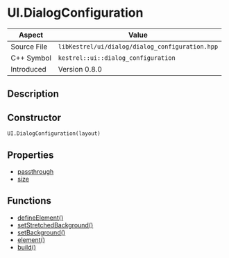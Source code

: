 # UI.DialogConfiguration
| Aspect | Value |
| --- | --- |
| Source File | `libKestrel/ui/dialog/dialog_configuration.hpp` |
| C++ Symbol | `kestrel::ui::dialog_configuration` |
| Introduced | Version 0.8.0 |
## Description

## Constructor
```
UI.DialogConfiguration(layout)
```
## Properties

 - [passthrough](passthrough.md)
 - [size](size.md)
## Functions

 - [defineElement()](defineElement.md)
 - [setStretchedBackground()](setStretchedBackground.md)
 - [setBackground()](setBackground.md)
 - [element()](element.md)
 - [build()](build.md)

